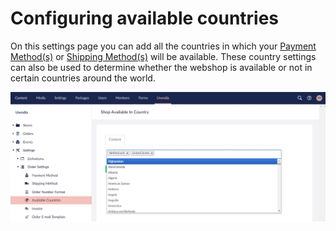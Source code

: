 # Configuring available countries

On this settings page you can add all the countries in which your [Payment Method(s)](/settings/paymentmethod.md) or [Shipping Method(s)](/settings/shippingmethod.md) will be available. 
These country settings can also be used to determine whether the webshop is available or not in certain countries around the world.

![Configuring Available Countries](../images/available-countries.jpg)